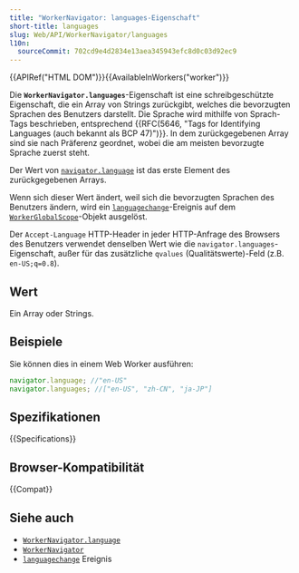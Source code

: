 ```yaml
---
title: "WorkerNavigator: languages-Eigenschaft"
short-title: languages
slug: Web/API/WorkerNavigator/languages
l10n:
  sourceCommit: 702cd9e4d2834e13aea345943efc8d0c03d92ec9
---
```


{{APIRef("HTML DOM")}}{{AvailableInWorkers("worker")}}

Die **`WorkerNavigator.languages`**-Eigenschaft ist eine schreibgeschützte Eigenschaft, die ein Array von Strings zurückgibt, welches die bevorzugten Sprachen des Benutzers darstellt. Die Sprache wird mithilfe von Sprach-Tags beschrieben, entsprechend {{RFC(5646, "Tags for Identifying Languages (auch bekannt als BCP 47)")}}. In dem zurückgegebenen Array sind sie nach Präferenz geordnet, wobei die am meisten bevorzugte Sprache zuerst steht.

Der Wert von [`navigator.language`](/de/docs/Web/API/WorkerNavigator/language) ist das erste Element des zurückgegebenen Arrays.

Wenn sich dieser Wert ändert, weil sich die bevorzugten Sprachen des Benutzers ändern, wird ein [`languagechange`](/de/docs/Web/API/Window/languagechange_event)-Ereignis auf dem [`WorkerGlobalScope`](/de/docs/Web/API/WorkerGlobalScope)-Objekt ausgelöst.

Der `Accept-Language` HTTP-Header in jeder HTTP-Anfrage des Browsers des Benutzers verwendet denselben Wert wie die `navigator.languages`-Eigenschaft, außer für das zusätzliche `qvalues` (Qualitätswerte)-Feld (z.B. `en-US;q=0.8`).

## Wert

Ein Array oder Strings.

## Beispiele

Sie können dies in einem Web Worker ausführen:

```js
navigator.language; //"en-US"
navigator.languages; //["en-US", "zh-CN", "ja-JP"]
```

## Spezifikationen

{{Specifications}}

## Browser-Kompatibilität

{{Compat}}

## Siehe auch

- [`WorkerNavigator.language`](/de/docs/Web/API/WorkerNavigator/language)
- [`WorkerNavigator`](/de/docs/Web/API/WorkerNavigator)
- [`languagechange`](/de/docs/Web/API/WorkerGlobalScope/languagechange_event) Ereignis
